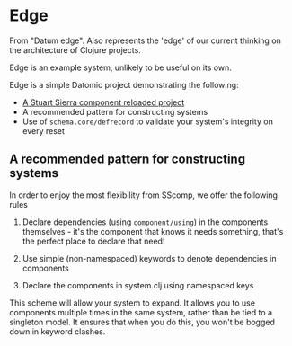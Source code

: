 # Edge

From "Datum edge". Also represents the 'edge' of our current thinking
on the architecture of Clojure projects.

Edge is an example system, unlikely to be useful on its own.

Edge is a simple Datomic project demonstrating the following:

- [A Stuart Sierra component reloaded project](https://github.com/stuartsierra/component)
- A recommended pattern for constructing systems
- Use of `schema.core/defrecord` to validate your system's integrity on every reset

## A recommended pattern for constructing systems

In order to enjoy the most flexibility from SScomp, we offer the following rules

1. Declare dependencies (using `component/using`) in the components
   themselves - it's the component that knows it needs something,
   that's the perfect place to declare that need!

1. Use simple (non-namespaced) keywords to denote dependencies in components

1. Declare the components in system.clj using namespaced keys

This scheme will allow your system to expand. It allows you to use
components multiple times in the same system, rather than be tied to a
singleton model. It ensures that when you do this, you won't be bogged
down in keyword clashes.
